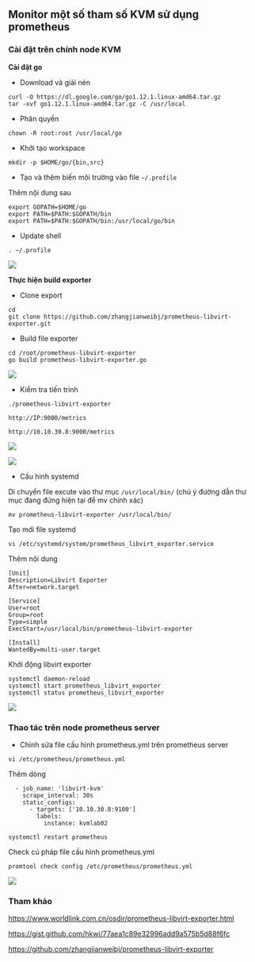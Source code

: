 ## Monitor một số tham số KVM sử dụng prometheus

### Cài đặt trên chính node KVM

**Cài đặt go**

- Download và giải nén

```
curl -O https://dl.google.com/go/go1.12.1.linux-amd64.tar.gz
tar -xvf go1.12.1.linux-amd64.tar.gz -C /usr/local
```

- Phân quyền

```
chown -R root:root /usr/local/go
```

- Khởi tạo workspace

```
mkdir -p $HOME/go/{bin,src}
```

- Tạo và thêm biến môi trường vào file `~/.profile`

Thêm nội dung sau

```
export GOPATH=$HOME/go
export PATH=$PATH:$GOPATH/bin
export PATH=$PATH:$GOPATH/bin:/usr/local/go/bin
```

- Update shell

```
. ~/.profile
```

![](../images/promethues-ceph/Screenshot_1145.png)

**Thực hiện build exporter**

- Clone export

```
cd
git clone https://github.com/zhangjianweibj/prometheus-libvirt-exporter.git
```

- Build file exporter

```
cd /root/prometheus-libvirt-exporter
go build prometheus-libvirt-exporter.go
```

![](../images/promethues-ceph/Screenshot_1146.png)

- Kiểm tra tiến trình

```
./prometheus-libvirt-exporter
```

```
http://IP:9000/metrics
```

```
http://10.10.30.8:9000/metrics
```

![](../images/promethues-ceph/Screenshot_1147.png)

![](../images/promethues-ceph/Screenshot_1148.png)


- Cấu hình systemd

Di chuyển file excute vào thư mục `/usr/local/bin/` (chú ý đường dẫn thư mục đang đứng hiện tại để mv chính xác)

```
mv prometheus-libvirt-exporter /usr/local/bin/
```

Tạo mới file systemd

```
vi /etc/systemd/system/prometheus_libvirt_exporter.service
```

Thêm nội dung

```
[Unit]
Description=Libvirt Exporter
After=network.target

[Service]
User=root
Group=root
Type=simple
ExecStart=/usr/local/bin/prometheus-libvirt-exporter

[Install]
WantedBy=multi-user.target
```

Khởi động libvirt exporter

```
systemctl daemon-reload
systemctl start prometheus_libvirt_exporter
systemctl status prometheus_libvirt_exporter
```

![](../images/promethues-ceph/Screenshot_1149.png)


### Thao tác trên node prometheus server

- Chỉnh sửa file cấu hình prometheus.yml trên prometheus server

```
vi /etc/prometheus/prometheus.yml
```

Thêm dòng

```
  - job_name: 'libvirt-kvm'
    scrape_interval: 30s
    static_configs:
      - targets: ['10.10.30.8:9100']
        labels:
          instance: kvmlab02
```

```
systemctl restart prometheus
```

Check cú pháp file cấu hình prometheus.yml

```
promtool check config /etc/prometheus/prometheus.yml
```

![](../images/promethues-ceph/Screenshot_1150.png)





### Tham khảo

https://www.worldlink.com.cn/osdir/prometheus-libvirt-exporter.html

https://gist.github.com/hkwi/77aea1c89e32996add9a575b5d88f6fc

https://github.com/zhangjianweibj/prometheus-libvirt-exporter

